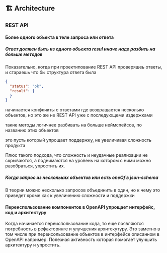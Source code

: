 ## 🏗️ Architecture

### REST API

#### Более одного объекта в теле запроса или ответа

##### Ответ должен быть из одного объекта resul иначе надо разбить на больше методов

Показательно, когда при проектипование REST API проверяшеь ответы, и стараешь что бы структура ответа была

```json
{
  "status": "ok",
  "result": {
  }
}
```

начинается конфликты с ответами где возвращается несколько объектов, но это же не REST API уже
с последующеми издержками

такие методы логичнее разбивать на больше неймспейсов, по названию этих объектов

это пусть который упрощает поддержку, не увеличивая сложность продукта

Плюс такого подхода, что сложность и неудачные реализации не скрываются, а поднимаются на уровень на котором с ними можно разобраться, упростить их.

##### Когда запрос из нескольких объектов или есть oneOf в json-schema

В теории можно несколько запросов объединить в один, но к чему это приведет кроме как к увеличению сложности и поддержки

#### Переиспользование компонентов в OpenAPI упрощает интерфейс, код и архитектуру

Когда начинается переиспользование кода, то еще появляются потребность в рефакторинге и улучшения архитекутуру.
Это заметно в том числе при переисользование объектов в интерфейсе описанном в OpenAPI например.
Полезная активность которая помогает улучшить архитектуру и упростить.